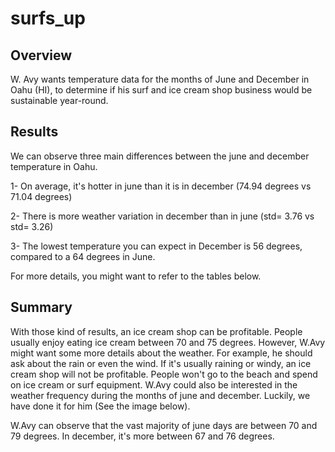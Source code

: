 # surfs_up

## Overview
W. Avy wants temperature data for the months of June and December in Oahu (HI), to determine if his surf and ice cream shop business would be sustainable year-round.

## Results
We can observe three main differences between the june and december temperature in Oahu. 

1- On average, it's hotter in june than it is in december (74.94 degrees vs 71.04 degrees)

2- There is more weather variation in december than in june (std= 3.76 vs std= 3.26)

3- The lowest temperature you can expect in December is 56 degrees, compared to a 64 degrees in June. 

For more details, you might want to refer to the tables below.


## Summary
With those kind of results, an ice cream shop can be profitable. People usually enjoy eating ice cream between 70 and 75 degrees. However, W.Avy might want some more details about the weather. For example, he should ask about the rain or even the wind. If it's usually raining or windy, an ice cream shop will not be profitable. People won't go to the beach and spend on ice cream or surf equipment. W.Avy could also be interested in the weather frequency during the months of june and december. Luckily, we have done it for him (See the image below). 


W.Avy can observe that the vast majority of june days are between 70 and 79 degrees. In december, it's more between 67 and 76 degrees. 
